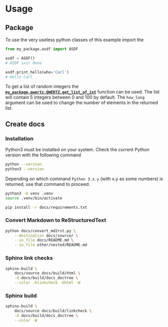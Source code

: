 # Usage

## Package

To use the very useless python classes of this example import the

```python
from my_package.asdf import ASDF

asdf = ASDF()
# ASDF init done

asdf.print_hello(who='Carl')
# Hello Carl
```

To get a list of random integers the
[**`my_package.qwertz.QWERTZ.get_list_of_int`**](my_package.qwertz.QWERTZ.get_list_of_int)
function can be used. The list will contain 5 integers between 0 and 100 by
default. The `how_long` argument can be used to change the number of elements
in the returned list.

## Create docs

### Installation

Python3 must be installed on your system. Check the current Python version
with the following command

```bash
python --version
python3 --version
```

Depending on which command `Python 3.x.y` (with x.y as some numbers) is
returned, use that command to proceed.

```bash
python3 -m venv .venv
source .venv/bin/activate

pip install -r docs/requirements.txt
```

### Convert Markdown to ReStructuredText

```bash
python docs/convert_md2rst.py \
	--destination docs/source/ \
	--in_file docs/README.md \
	--in_file other/nested/README.md
```

### Sphinx link checks

```bash
sphinx-build \
	docs/source docs/build/html \
	-d docs/build/docs_doctree \
	--color -blinkcheck -bhtml -W
```

### Sphinx build

```bash
sphinx-build \
	docs/source docs/build/linkcheck \
	-d docs/build/docs_doctree \
    --color -W
```
